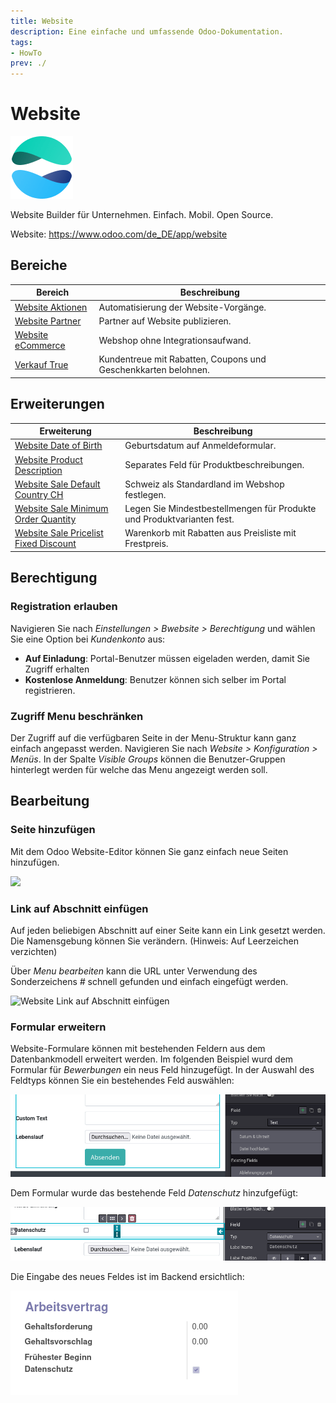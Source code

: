 ```yaml
---
title: Website
description: Eine einfache und umfassende Odoo-Dokumentation.
tags:
- HowTo
prev: ./
---
```

# Website
![icons_odoo_website](assets/icons_odoo_website.png)

Website Builder für Unternehmen. Einfach. Mobil. Open Source.

Website: <https://www.odoo.com/de_DE/app/website>

## Bereiche

| Bereich                                     | Beschreibung                                                   |
| ------------------------------------------- | -------------------------------------------------------------- |
| [Website Aktionen](Website%20Actions.md)    | Automatisierung der Website-Vorgänge.                          |
| [Website Partner](Website%20Partner.md)     | Partner auf Website publizieren.                               |
| [Website eCommerce](Website%20eCommerce.md) | Webshop ohne Integrationsaufwand.                              |
| [Verkauf True](Sale%20Loyalty.md)           | Kundentreue mit Rabatten, Coupons und Geschenkkarten belohnen. |

## Erweiterungen

| Erweiterung                                                                               | Beschreibung                                                           |
| ----------------------------------------------------------------------------------------- | ---------------------------------------------------------------------- |
| [Website Date of Birth](Website%20Date%20of%20Birth.md)                                   | Geburtsdatum auf Anmeldeformular.                                      |
| [Website Product Description](Website%20Product%20Description)                            | Separates Feld für Produktbeschreibungen.                              |
| [Website Sale Default Country CH](Website%20Sale%20Default%20Country%20CH.md)             | Schweiz als Standardland im Webshop festlegen.                         |
| [Website Sale Minimum Order Quantity](Website%20Sale%20Minimum%20Order%20Quantity.md)     | Legen Sie Mindestbestellmengen für Produkte und Produktvarianten fest. |
| [Website Sale Pricelist Fixed Discount](Website%20Sale%20Pricelist%20Fixed%20Discount.md) | Warenkorb mit Rabatten aus Preisliste mit Frestpreis.                  |

## Berechtigung

### Registration erlauben

Navigieren Sie nach *Einstellungen > Bwebsite > Berechtigung* und wählen Sie eine Option bei *Kundenkonto* aus:

* **Auf Einladung**: Portal-Benutzer müssen eigeladen werden, damit Sie Zugriff erhalten
* **Kostenlose Anmeldung**: Benutzer können sich selber im Portal registrieren.

### Zugriff Menu beschränken

Der Zugriff auf die verfügbaren Seite in der Menu-Struktur kann ganz einfach angepasst werden. Navigieren Sie nach *Website > Konfiguration > Menüs*. In der Spalte *Visible Groups* können die Benutzer-Gruppen hinterlegt werden für welche das Menu angezeigt werden soll.

## Bearbeitung

### Seite hinzufügen

Mit dem Odoo Website-Editor können Sie ganz einfach neue Seiten hinzufügen.

![](assets/Website%20Neue%20Seite%20hinzuf%C3%BCgen.gif)

### Link auf Abschnitt einfügen

Auf jeden beliebigen Abschnitt auf einer Seite kann ein Link gesetzt werden. Die Namensgebung können Sie verändern. (Hinweis: Auf Leerzeichen verzichten)

Über *Menu bearbeiten* kann die URL unter Verwendung des Sonderzeichens *#* schnell gefunden und einfach eingefügt werden.

![Website Link auf Abschnitt einfügen](assets/Website%20Link%20auf%20Abschnitt%20einfügen.gif)

### Formular erweitern

Website-Formulare können mit bestehenden Feldern aus dem Datenbankmodell erweitert werden. Im folgenden Beispiel wurd dem Formular für *Bewerbungen* ein neus Feld hinzugefügt. In der Auswahl des Feldtyps können Sie ein bestehendes Feld auswählen:

![](assets/Website%20Form%20Existing%20Fields.png)

Dem Formular wurde das bestehende Feld *Datenschutz* hinzufgefügt:

![](assets/Website%20Form%20Datenschutz.png)

Die Eingabe des neues Feldes ist im Backend ersichtlich:

![](assets/Website%20Backend%20Feld.png)